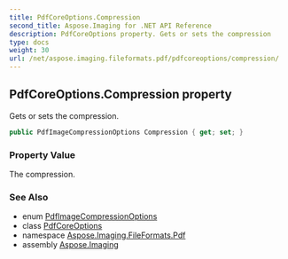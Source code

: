 ```yaml
---
title: PdfCoreOptions.Compression
second_title: Aspose.Imaging for .NET API Reference
description: PdfCoreOptions property. Gets or sets the compression
type: docs
weight: 30
url: /net/aspose.imaging.fileformats.pdf/pdfcoreoptions/compression/
---
```

## PdfCoreOptions.Compression property

Gets or sets the compression.

```csharp
public PdfImageCompressionOptions Compression { get; set; }
```

### Property Value

The compression.

### See Also

* enum [PdfImageCompressionOptions](../../../aspose.imaging.imageoptions/pdfimagecompressionoptions/)
* class [PdfCoreOptions](../)
* namespace [Aspose.Imaging.FileFormats.Pdf](../../pdfcoreoptions/)
* assembly [Aspose.Imaging](../../../)


